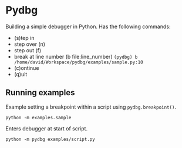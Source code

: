 # Pydbg

Building a simple debugger in Python. Has the following commands:
* (s)tep in
* step over (n)
* step out (f)
* break at line number (b file:line_number) `(pydbg) b /home/david/Workspace/pydbg/examples/sample.py:10`
* (c)ontinue
* (q)uit

## Running examples
Example setting a breakpoint within a script using `pydbg.breakpoint()`.
```
python -m examples.sample
```
Enters debugger at start of script.
```
python -m pydbg examples/script.py
```

